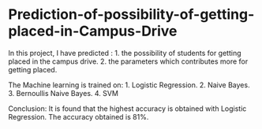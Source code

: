 # Prediction-of-possibility-of-getting-placed-in-Campus-Drive
In this project, I have predicted :
    1. the possibility of students for getting placed in the campus drive.
    2. the parameters which contributes more for getting placed.
    
The Machine learning is trained on:
    1. Logistic Regression.
    2. Naive Bayes.
    3. Bernoullis Naive Bayes.
    4. SVM
    
Conclusion: It is found that the highest accuracy is obtained with Logistic Regression. The accuracy obtained is 81%.
